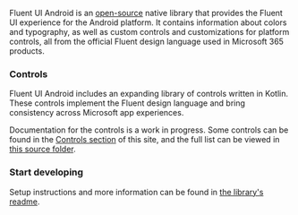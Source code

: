 Fluent UI Android is an [open-source](https://github.com/microsoft/fluentui-android) native library that provides the Fluent UI experience for the Android platform. It contains information about colors and typography, as well as custom controls and customizations for platform controls, all from the official Fluent design language used in Microsoft 365 products.

### Controls

Fluent UI Android includes an expanding library of controls written in Kotlin. These controls implement the Fluent design language and bring consistency across Microsoft app experiences.

Documentation for the controls is a work in progress. Some controls can be found in the <a href="#/controls/android" target="_blank">Controls section</a> of this site, and the full list can be viewed in [this source folder](https://github.com/microsoft/fluentui-android/tree/master/FluentUI/src/main/java/com/microsoft/fluentui).

### Start developing

Setup instructions and more information can be found in [the library's readme](https://github.com/microsoft/fluentui-android/blob/master/README.md).
